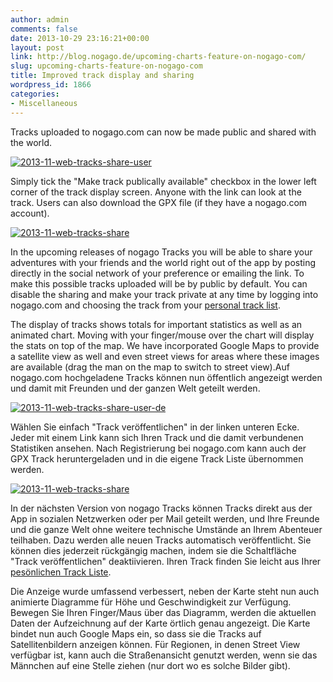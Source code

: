```yaml
---
author: admin
comments: false
date: 2013-10-29 23:16:21+00:00
layout: post
link: http://blog.nogago.de/upcoming-charts-feature-on-nogago-com/
slug: upcoming-charts-feature-on-nogago-com
title: Improved track display and sharing
wordpress_id: 1866
categories:
- Miscellaneous
---
```


Tracks uploaded to nogago.com can now be made public and shared with the world. 

[![2013-11-web-tracks-share-user](http://blog.nogago.de/wp-content/uploads/2013/10/2013-11-web-tracks-share-user-300x239.png)](http://blog.nogago.de/wp-content/uploads/2013/10/2013-11-web-tracks-share-user.png)

Simply tick the "Make track publically available" checkbox in the lower left corner of the track display screen. Anyone with the link can look at the track. Users can also download the GPX file (if they have a nogago.com account).

[![2013-11-web-tracks-share](http://blog.nogago.de/wp-content/uploads/2013/10/2013-11-web-tracks-share-300x175.png)](http://blog.nogago.de/wp-content/uploads/2013/10/2013-11-web-tracks-share.png)

In the upcoming releases of nogago Tracks you will be able to share your adventures with your friends and the world right out of the app by posting directly in the social network of your preference or emailing the link. To make this possible tracks uploaded will be by public by default. You can disable the sharing and make your track private at any time by logging into nogago.com and choosing the track from your [personal track list](http://www.nogago.com/tracks/list).

The display of tracks shows totals for important statistics as well as an animated chart. Moving with your finger/mouse over the chart will display the stats on top of the map. We have incorporated Google Maps to provide a satellite view as well and even street views for areas where these images are available (drag the man on the map to switch to street view).Auf nogago.com hochgeladene Tracks können nun öffentlich angezeigt werden und damit mit Freunden und der ganzen Welt geteilt werden.

[![2013-11-web-tracks-share-user-de](http://blog.nogago.de/wp-content/uploads/2013/10/2013-11-web-tracks-share-user-de-300x240.png)](http://blog.nogago.de/wp-content/uploads/2013/10/2013-11-web-tracks-share-user-de.png)

Wählen Sie einfach  "Track veröffentlichen" in der linken unteren Ecke. Jeder mit einem Link kann sich Ihren Track und die damit verbundenen Statistiken ansehen. Nach Registrierung bei nogago.com  kann auch der GPX Track heruntergeladen und in die eigene Track Liste übernommen werden.

[![2013-11-web-tracks-share](http://blog.nogago.de/wp-content/uploads/2013/10/2013-11-web-tracks-share-300x175.png)](http://blog.nogago.de/wp-content/uploads/2013/10/2013-11-web-tracks-share.png)

In der nächsten Version von nogago Tracks können Tracks direkt aus der App in sozialen Netzwerken oder per Mail geteilt werden, und Ihre Freunde und die ganze Welt ohne weitere technische Umstände an Ihrem Abenteuer teilhaben. Dazu werden alle neuen Tracks automatisch veröffentlicht. Sie können dies jederzeit rückgängig machen, indem sie die Schaltfläche "Track veröffentlichen" deaktiivieren. Ihren Track finden Sie leicht aus Ihrer  [pesönlichen Track Liste](http://www.nogago.com/tracks/list).

Die Anzeige wurde umfassend verbessert, neben der Karte steht nun auch animierte Diagramme für Höhe und Geschwindigkeit zur Verfügung. Bewegen Sie Ihren Finger/Maus über das Diagramm, werden die aktuellen Daten der Aufzeichnung auf der Karte örtlich genau angezeigt. Die Karte bindet nun auch Google Maps ein, so dass sie die Tracks auf Satellitenbildern anzeigen können. Für Regionen, in denen Street View verfügbar ist, kann auch die Straßenansicht genutzt werden, wenn sie das Männchen auf eine Stelle ziehen (nur dort wo es solche Bilder gibt).

